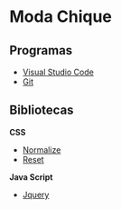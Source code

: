 # Moda Chique

## Programas
- [Visual Studio Code](https://code.visualstudio.com/#alt-downloads)
- [Git](https://git-scm.com/downloads)

## Bibliotecas
**CSS**
- [Normalize](https://necolas.github.io/normalize.css/)
- [Reset](https://meyerweb.com/eric/tools/css/reset/)

**Java Script**
- [Jquery](https://jquery.com/download/)